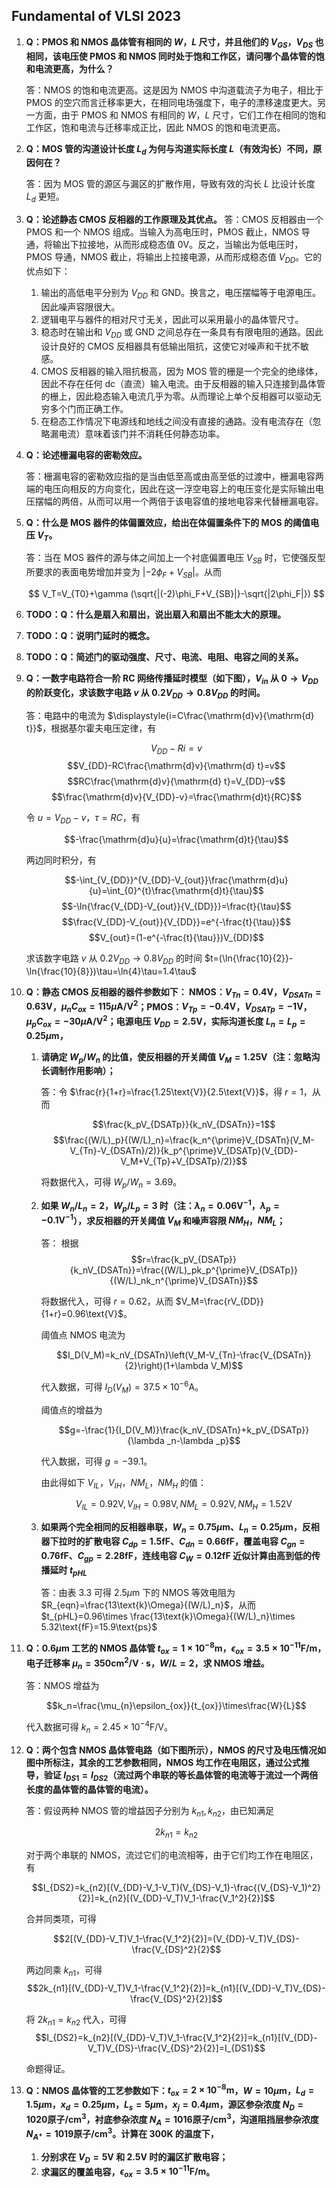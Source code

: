## Fundamental of VLSI 2023
1. **Q：PMOS 和 NMOS 晶体管有相同的 $W$，$L$ 尺寸，并且他们的 $V_{GS}$，$V_{DS}$ 也相同，该电压使 PMOS 和 NMOS 同时处于饱和工作区，请问哪个晶体管的饱和电流更高，为什么？**

    答：NMOS 的饱和电流更高。这是因为 NMOS 中沟道载流子为电子，相比于 PMOS 的空穴而言迁移率更大，在相同电场强度下，电子的漂移速度更大。另一方面，由于 PMOS 和 NMOS 有相同的 $W$，$L$ 尺寸，它们工作在相同的饱和工作区，饱和电流与迁移率成正比，因此 NMOS 的饱和电流更高。

2. **Q：MOS 管的沟道设计长度 $L_d$ 为何与沟道实际长度 $L$（有效沟长）不同，原因何在？**

    答：因为 MOS 管的源区与漏区的扩散作用，导致有效的沟长 $L$ 比设计长度 $L_d$ 更短。

3. **Q：论述静态 CMOS 反相器的工作原理及其优点。**
    答：CMOS 反相器由一个 PMOS 和一个 NMOS 组成。当输入为高电压时，PMOS 截止，NMOS 导通，将输出下拉接地，从而形成稳态值 0V。反之，当输出为低电压时，PMOS 导通，NMOS 截止，将输出上拉接电源，从而形成稳态值 $V_{DD}$。它的优点如下：

    1. 输出的高低电平分别为 $V_{DD}$ 和 $\text{GND}$。换言之，电压摆幅等于电源电压。因此噪声容限很大。
    2. 逻辑电平与器件的相对尺寸无关，因此可以采用最小的晶体管尺寸。
    3. 稳态时在输出和 $V_{DD}$ 或 $\text{GND}$ 之间总存在一条具有有限电阻的通路。因此设计良好的 CMOS 反相器具有低输出阻抗，这使它对噪声和干扰不敏感。
    4. CMOS 反相器的输入阻抗极高，因为 MOS 管的栅是一个完全的绝缘体，因此不存在任何 dc（直流）输入电流。由于反相器的输入只连接到晶体管的栅上，因此稳态输入电流几乎为零。从而理论上单个反相器可以驱动无穷多个门而正确工作。
    5. 在稳态工作情况下电源线和地线之间没有直接的通路。没有电流存在（忽略漏电流）意味着该门并不消耗任何静态功率。

4. **Q：论述栅漏电容的密勒效应。**

    答：栅漏电容的密勒效应指的是当由低至高或由高至低的过渡中，栅漏电容两端的电压向相反的方向变化，因此在这一浮空电容上的电压变化是实际输出电压摆幅的两倍，从而可以用一个两倍于该电容值的接地电容来代替栅漏电容。

5. **Q：什么是 MOS 器件的体偏置效应，给出在体偏置条件下的 MOS 的阈值电压 $V_T$。**

    答：当在 MOS 器件的源与体之间加上一个衬底偏置电压 $V_{SB}$ 时，它使强反型所要求的表面电势增加并变为 $|-2\phi_F+V_{SB}|$。从而

    $$
    V_T=V_{T0}+\gamma (\sqrt{|(-2)\phi_F+V_{SB}|}-\sqrt{|2\phi_F|})
    $$

6. **TODO：Q：什么是扇入和扇出，说出扇入和扇出不能太大的原理。**


7. **TODO：Q：说明门延时的概念。**


8. **TODO：Q：简述门的驱动强度、尺寸、电流、电阻、电容之间的关系。**

9. **Q：一数字电路符合一阶 $\text{RC}$ 网络传播延时模型（如下图），$V_{in}$ 从 $0\to V_{DD}$ 的阶跃变化，求该数字电路 $v$ 从 $0.2V_{DD}\to 0.8V_{DD}$ 的时间。**

    答：电路中的电流为 $\displaystyle{i=C\frac{\mathrm{d}v}{\mathrm{d} t}}$，根据基尔霍夫电压定律，有

    $$V_{DD}-Ri=v$$
    $$V_{DD}-RC\frac{\mathrm{d}v}{\mathrm{d} t}=v$$
    $$RC\frac{\mathrm{d}v}{\mathrm{d} t}=V_{DD}-v$$
    $$\frac{\mathrm{d}v}{V_{DD}-v}=\frac{\mathrm{d}t}{RC}$$

    令 $u=V_{DD}-v$，$\tau=RC$，有

    $$-\frac{\mathrm{d}u}{u}=\frac{\mathrm{d}t}{\tau}$$

    两边同时积分，有

    $$-\int_{V_{DD}}^{V_{DD}-V_{out}}\frac{\mathrm{d}u}{u}=\int_{0}^{t}\frac{\mathrm{d}t}{\tau}$$
    $$-\ln{\frac{V_{DD}-V_{out}}{V_{DD}}}=\frac{t}{\tau}$$
    $$\frac{V_{DD}-V_{out}}{V_{DD}}=e^{-\frac{t}{\tau}}$$
    $$V_{out}=(1-e^{-\frac{t}{\tau}})V_{DD}$$

    求该数字电路 $v$ 从 $0.2V_{DD}\to 0.8V_{DD}$ 的时间 $t=(\ln{\frac{10}{2}}-\ln{\frac{10}{8}})\tau=\ln{4}\tau=1.4\tau$

10. **Q：静态 CMOS 反相器的器件参数如下：
NMOS：$V_{Tn}=0.4\text{V}$，$V_{DSATn}=0.63\text{V}$，$\mu_{n}C_{ox}=115\mu\text{A/V}^2$；PMOS：$V_{Tp}=-0.4\text{V}$，$V_{DSATp}=-1\text{V}$，$\mu_{p}C_{ox}=-30\mu\text{A/V}^2$；电源电压 $V_{DD}=2.5\text{V}$，实际沟道长度 $L_n=L_p=0.25\mu\text{m}$，**
    1. **请确定 $W_p/W_n$ 的比值，使反相器的开关阈值 $V_M=1.25\text{V}$（注：忽略沟长调制作用影响）；**

        答：令 $\frac{r}{1+r}=\frac{1.25\text{V}}{2.5\text{V}}$，得 $r=1$，从而

        $$\frac{k_pV_{DSATp}}{k_nV_{DSATn}}=1$$
        $$\frac{(W/L)_p}{(W/L)_n}=\frac{k_n^{\prime}V_{DSATn}(V_M-V_{Tn}-V_{DSATn}/2)}{k_p^{\prime}V_{DSATp}(V_{DD}-V_M+V_{Tp}+V_{DSATp}/2)}$$

        将数据代入，可得 $W_p/W_n=3.69$。
    2. **如果 $W_n/L_n=2$，$W_p/L_p=3$ 时（注：$\lambda_{n}=0.06\text{V}^{-1}$，$\lambda_{p}=-0.1\text{V}^{-1}$），求反相器的开关阈值 $V_M$ 和噪声容限 $NM_H$，$NM_L$；**

        答： 根据 
        $$r=\frac{k_pV_{DSATp}}{k_nV_{DSATn}}=\frac{(W/L)_pk_p^{\prime}V_{DSATp}}{(W/L)_nk_n^{\prime}V_{DSATn}}$$

        将数据代入，可得 $r=0.62$，从而 $V_M=\frac{rV_{DD}}{1+r}=0.96\text{V}$。

        阈值点 NMOS 电流为
        
        $$I_D(V_M)=k_nV_{DSATn}\left(V_M-V_{Tn}-\frac{V_{DSATn}}{2}\right)(1+\lambda V_M)$$

        代入数据，可得 $I_D(V_M)=37.5\times 10^{-6}\text{A}$。

        阈值点的增益为

        $$g=-\frac{1}{I_D(V_M)}\frac{k_nV_{DSATn}+k_pV_{DSATp}}{\lambda _n-\lambda _p}$$

        代入数据，可得 $g=-39.1$。

        由此得如下 $V_{IL}$，$V_{IH}$，$NM_L$，$NM_H$ 的值：

        $$V_{IL}=0.92\text{V},V_{IH}=0.98\text{V},NM_L=0.92\text{V},NM_H=1.52\text{V}$$
    3. **如果两个完全相同的反相器串联，$W_n=0.75\mu\text{m}$、$L_n=0.25\mu\text{m}$，反相器下拉时的扩散电容 $C_{dp}=1.5\text{fF}$、$C_{dn}=0.66\text{fF}$，覆盖电容 $C_{gn}=0.76\text{fF}$、$C_{gp}=2.28\text{fF}$，连线电容 $C_W=0.12\text{fF}$ 近似计算由高到低的传播延时 $t_{pHL}$**

        答：由表 3.3 可得 $2.5\mu\text{m}$ 下的 NMOS 等效电阻为 $R_{eqn}=\frac{13\text{k}\Omega}{(W/L)_n}$，从而 $t_{pHL}=0.96\times \frac{13\text{k}\Omega}{(W/L)_n}\times 5.32\text{fF}=15.9\text{ps}$

11. **Q：$0.6\mu\text{m}$ 工艺的 NMOS 晶体管 $t_{ox}=1\times 10^{-8}\text{m}$，$\epsilon_{ox}=3.5\times 10^{-11}\text{F/m}$，电子迁移率 $\mu_{n}=350\text{cm}^2\text{/V}\cdot\text{s}$，$W/L=2$，求 NMOS 增益。**

    答：NMOS 增益为

    $$k_n=\frac{\mu_{n}\epsilon_{ox}}{t_{ox}}\times\frac{W}{L}$$

    代入数据可得 $k_n=2.45\times 10^{-4}\text{F/V}$。

12. **Q：两个包含 NMOS 晶体管电路（如下图所示），NMOS 的尺寸及电压情况如图中所标注，其余的工艺参数相同，NMOS 均工作在电阻区，通过公式推导，验证 $I_{DS1}=I_{DS2}$（流过两个串联的等长晶体管的电流等于流过一个两倍长度的晶体管的晶体管的电流）。**

    答：假设两种 NMOS 管的增益因子分别为 $k_{n1}, k_{n2}$，由已知满足

    $$2k_{n1}=k_{n2}$$

    对于两个串联的 NMOS，流过它们的电流相等，由于它们均工作在电阻区，有

    $$I_{DS2}=k_{n2}[(V_{DD}-V_1-V_T)(V_{DS}-V_1)-\frac{(V_{DS}-V_1)^2}{2}]=k_{n2}[(V_{DD}-V_T)V_1-\frac{V_1^2}{2}]$$

    合并同类项，可得

    $$2[(V_{DD}-V_T)V_1-\frac{V_1^2}{2}]=(V_{DD}-V_T)V_{DS}-\frac{V_{DS}^2}{2}$$

    两边同乘 $k_{n1}$，可得
    $$2k_{n1}[(V_{DD}-V_T)V_1-\frac{V_1^2}{2}]=k_{n1}[(V_{DD}-V_T)V_{DS}-\frac{V_{DS}^2}{2}]$$

    将 $2k_{n1}=k_{n2}$ 代入，可得
    $$I_{DS2}=k_{n2}[(V_{DD}-V_T)V_1-\frac{V_1^2}{2}]=k_{n1}[(V_{DD}-V_T)V_{DS}-\frac{V_{DS}^2}{2}]=I_{DS1}$$

    命题得证。

13. **Q：NMOS 晶体管的工艺参数如下：$t_{ox}=2\times 10^{-8}\text{m}$，$W=10\mu\text{m}$，$L_{d}=1.5\mu\text{m}$，$x_d=0.25\mu\text{m}$，$L_s=5\mu\text{m}$，$x_j=0.4\mu\text{m}$，源区参杂浓度 $N_D=1020\text{原子/cm}^3$，衬底参杂浓度 $N_A=1016 \text{原子/cm}^3$，沟道阻挡层参杂浓度 $N_{A^+}=1019 \text{原子/cm}^3$。计算在 $300\text{K}$ 的温度下，**
    1. **分别求在 $V_D=5\text{V}$ 和 $2.5\text{V}$ 时的漏区扩散电容；**
    2. **求漏区的覆盖电容，$\epsilon_{ox}=3.5\times 10^{-11}\text{F/m}$。**

